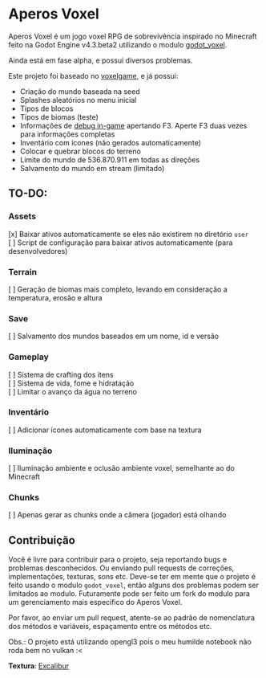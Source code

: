 # Aperos Voxel

Aperos Voxel é um jogo voxel RPG de sobrevivência inspirado no Minecraft 
feito na Godot Engine v4.3.beta2 utilizando o modulo [godot_voxel](https://github.com/Zylann/godot_voxel).

Ainda está em fase alpha, e possui diversos problemas.

Este projeto foi baseado no [voxelgame](https://github.com/Zylann/voxelgame),
e já possui:

- Criação do mundo baseada na seed
- Splashes aleatórios no menu inicial
- Tipos de blocos
- Tipos de biomas (teste)
- Informações de [debug in-game](https://github.com/godot-extended-libraries/godot-debug-menu) apertando F3. Aperte F3 duas vezes para informações completas
- Inventário com ícones (não gerados automaticamente)
- Colocar e quebrar blocos do terreno
- Limite do mundo de 536.870.911 em todas as direções
- Salvamento do mundo em stream (limitado)

## TO-DO:

### Assets
[x] Baixar ativos automaticamente se eles não existirem no diretório `user`<br>
[ ] Script de configuração para baixar ativos automaticamente (para desenvolvedores)<br>

### Terrain
[ ] Geração de biomas mais completo, levando em consideração a temperatura, erosão e altura

### Save
[ ] Salvamento dos mundos baseados em um nome, id e versão

### Gameplay
[ ] Sistema de crafting dos itens<br>
[ ] Sistema de vida, fome e hidratação<br>
[ ] Limitar o avanço da água no terreno<br>

### Inventário
[ ] Adicionar ícones automaticamente com base na textura

### Iluminação
[ ] Iluminação ambiente e oclusão ambiente voxel, semelhante ao do Minecraft

### Chunks
[ ] Apenas gerar as chunks onde a câmera (jogador) está olhando

## Contribuição

Você é livre para contribuir para o projeto, seja reportando bugs e problemas desconhecidos.
Ou enviando pull requests de correções, implementações, texturas, sons etc. 
Deve-se ter em mente que o projeto é feito usando o modulo `godot_voxel`, então alguns dos problemas 
podem ser limitados ao modulo. Futuramente pode ser feito um fork do modulo
para um gerenciamento mais especifico do Aperos Voxel.

Por favor, ao enviar um pull request, atente-se ao padrão de nomenclatura dos métodos e variáveis, 
espaçamento entre os métodos etc.

Obs.: O projeto está utilizando opengl3 pois o meu humilde notebook não
roda bem no vulkan :<

**Textura**: [Excalibur](https://www.curseforge.com/minecraft/texture-packs/excalibur)
